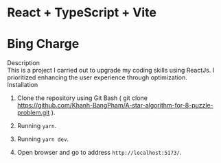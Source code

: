 # React + TypeScript + Vite

# Bing Charge

<summary>Description</summary>
   This is a project I carried out to upgrade my coding skills using ReactJs. I prioritized enhancing the user experience through optimization.
<summary>Installation</summary>

1. Clone the repository using Git Bash ( git clone https://github.com/Khanh-BangPham/A-star-algorithm-for-8-puzzle-problem.git ).
    
2. Running `yarn`.

3. Running `yarn dev`.

4. Open browser and go to address `http://localhost:5173/`.

